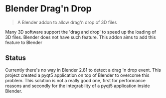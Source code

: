 # Blender Drag'n Drop

> A Blender addon to allow drag'n drop of 3D files

Many 3D software support the 'drag and drop' to speed up the loading of 
3D files. Blender does not have such feature. This addon aims to add this
feature to Blender

## Status 

Currently there's no way in Blender 2.81 to detect a drag 'n drop event. This project created a pyqt5 application on top of Blender to overcome this problem. This solution is not a really good one, first for performance reasons and secondly for the integrability of a pyqt5 application inside Blender. 
